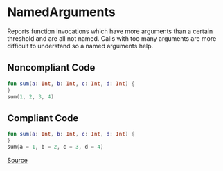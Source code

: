 # NamedArguments

Reports function invocations which have more arguments than a certain threshold and are all not named. Calls with
too many arguments are more difficult to understand so a named arguments help.

## Noncompliant Code

```kotlin
fun sum(a: Int, b: Int, c: Int, d: Int) {
}
sum(1, 2, 3, 4)
```
## Compliant Code

```kotlin
fun sum(a: Int, b: Int, c: Int, d: Int) {
}
sum(a = 1, b = 2, c = 3, d = 4)
```

[Source](https://detekt.github.io/detekt/complexity.html#namedarguments)
